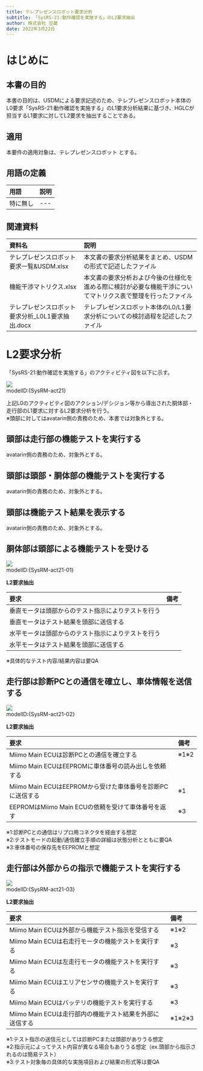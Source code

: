 ```yaml
---
title: テレプレゼンスロボット要求分析
subtitle: 「SysRS-21:動作確認を実施する」のL2要求抽出
author: 株式会社 豆蔵
date: 2022年3月22日
---
```

<!-- ↑表紙ページのための情報 -->

<div style="page-break-before:always"></div>

# はじめに

## 本書の目的

本書の目的は、USDMによる要求記述のため、テレプレゼンスロボット本体のL0要求「SysRS-21:動作確認を実施する」のL1要求分析結果に基づき、HGLCが担当するL1要求に対してL2要求を抽出することである。

## 適用

本要件の適用対象は、テレプレゼンスロボット とする。

## 用語の定義

|用語|説明|
|:---|:---|
|特に無し|---|

## 関連資料

|資料名|説明|
|:---|:---|
|テレプレゼンスロボット要求一覧&USDM.xlsx|本文書の要求分析結果をまとめ、USDMの形式で記述したファイル|
|機能干渉マトリクス.xlsx|本文書の要求分析および今後の仕様化を進める際に検討が必要な機能干渉についてマトリクス表で整理を行ったファイル|
|テレプレゼンスロボット要求分析_L0L1要求抽出.docx|テレプレゼンスロボット本体のL0/L1要求分析についての検討過程を記述したファイル|


<div style="page-break-before:always"></div>

# L2要求分析

「SysRS-21:動作確認を実施する」のアクティビティ図を以下に示す。



![](.images/activity/diagnosis.png)  
modelID:{SysRM-act21}

上記L0のアクティビティ図のアクション/デシジョン等から導出された胴体部・走行部のL1要求に対するL2要求分析を行う。  
※頭部に対してはavatarin側の責務のため、本書では対象外とする。

<div style="page-break-before:always"></div>

## 頭部は走行部の機能テストを実行する

avatarin側の責務のため、対象外とする。

<div style="page-break-before:always"></div>

## 頭部は頭部・胴体部の機能テストを実行する

avatarin側の責務のため、対象外とする。

<div style="page-break-before:always"></div>

## 頭部は機能テスト結果を表示する

avatarin側の責務のため、対象外とする。

<div style="page-break-before:always"></div>

## 胴体部は頭部による機能テストを受ける

![](.images/activity/diagnosis/body-act01.png)  
modelID:{SysRM-act21-01}

**L2要求抽出**

|要求|備考|
|:---|:---|
|垂直モータは頭部からのテスト指示によりテストを行う||
|垂直モータはテスト結果を頭部に送信する||
|水平モータは頭部からのテスト指示によりテストを行う||
|水平モータはテスト結果を頭部に送信する||
※具体的なテスト内容/結果内容は要QA

<div style="page-break-before:always"></div>

## 走行部は診断PCとの通信を確立し、車体情報を送信する

![](.images/activity/diagnosis/act01.png)  
modelID:{SysRM-act21-02}

**L2要求抽出**

|要求|備考|
|:---|:---|
|Miimo Main ECUは診断PCとの通信を確立する|※1※2|
|Miimo Main ECUはEEPROMに車体番号の読み出しを依頼する||
|Miimo Main ECUはEEPROMから受けた車体番号を診断PCに送信する|※1|
|EEPROMはMiimo Main ECUの依頼を受けて車体番号を返す|※3|
※1:診断PCとの通信はリプロ用コネクタを経由する想定  
※2:テストモードの起動/通信確立手順の詳細は状態分析とともに要QA  
※3:車体番号の保存先をEEPROMと想定

<div style="page-break-before:always"></div>

## 走行部は外部からの指示で機能テストを実行する

![](.images/activity/diagnosis/act02.png)  
modelID:{SysRM-act21-03}

**L2要求抽出**

|要求|備考|
|:---|:---|
|Miimo Main ECUは外部から機能テスト指示を受信する|※1※2|
|Miimo Main ECUは右走行モータの機能テストを実行する|※3|
|Miimo Main ECUは左走行モータの機能テストを実行する|※3|
|Miimo Main ECUはエリアセンサの機能テストを実行する|※3|
|Miimo Main ECUはバッテリの機能テストを実行する|※3|
|Miimo Main ECUは走行部内の機能テスト結果を外部に送信する|※1※2※3|
※1:テスト指示の送信元としては診断PCまたは頭部がありうる想定  
※2:指示元によってテスト内容が異なる場合もありうる想定（ex.頭部から指示されるのは簡易テスト）  
※3:テスト対象毎の具体的な実施項目および結果の形式等は要QA